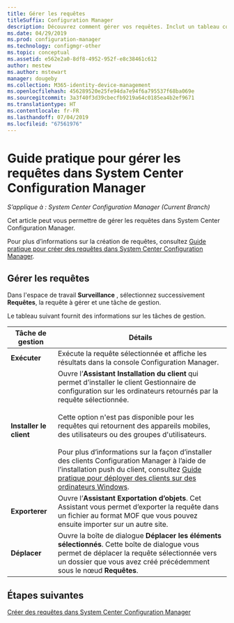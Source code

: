 ```yaml
---
title: Gérer les requêtes
titleSuffix: Configuration Manager
description: Découvrez comment gérer vos requêtes. Inclut un tableau contenant des informations de référence détaillées.
ms.date: 04/29/2019
ms.prod: configuration-manager
ms.technology: configmgr-other
ms.topic: conceptual
ms.assetid: e562e2a0-8df8-4952-952f-e8c38461c612
author: mestew
ms.author: mstewart
manager: dougeby
ms.collection: M365-identity-device-management
ms.openlocfilehash: 456289520e25fe94da7e94f6a795537f68ba069e
ms.sourcegitcommit: 3a3f40f3d39cbecfb9219a64c0185ea4b2ef9671
ms.translationtype: HT
ms.contentlocale: fr-FR
ms.lasthandoff: 07/04/2019
ms.locfileid: "67561976"
---
```

# <a name="how-to-manage-queries-in-system-center-configuration-manager"></a>Guide pratique pour gérer les requêtes dans System Center Configuration Manager

*S’applique à : System Center Configuration Manager (Current Branch)*

Cet article peut vous permettre de gérer les requêtes dans System Center Configuration Manager.  

 Pour plus d’informations sur la création de requêtes, consultez [Guide pratique pour créer des requêtes dans System Center Configuration Manager](../../../core/servers/manage/create-queries.md).  

## <a name="manage-queries"></a>Gérer les requêtes
 Dans l'espace de travail **Surveillance** , sélectionnez successivement **Requêtes**, la requête à gérer et une tâche de gestion.  

 Le tableau suivant fournit des informations sur les tâches de gestion.  

|Tâche de gestion|Détails| 
|---------------------|-------------|
|**Exécuter**|Exécute la requête sélectionnée et affiche les résultats dans la console Configuration Manager.|
|**Installer le client**|Ouvre l’**Assistant Installation du client** qui permet d’installer le client Gestionnaire de configuration sur les ordinateurs retournés par la requête sélectionnée.<br /><br /> Cette option n'est pas disponible pour les requêtes qui retournent des appareils mobiles, des utilisateurs ou des groupes d'utilisateurs. <br /><br /> Pour plus d’informations sur la façon d’installer des clients Configuration Manager à l’aide de l’installation push du client, consultez [Guide pratique pour déployer des clients sur des ordinateurs Windows](/sccm/core/clients/deploy/deploy-clients-to-windows-computers).| 
|**Exporterer**|Ouvre l’**Assistant Exportation d’objets**. Cet Assistant vous permet d’exporter la requête dans un fichier au format MOF que vous pouvez ensuite importer sur un autre site.
|**Déplacer**|Ouvre la boîte de dialogue **Déplacer les éléments sélectionnés**. Cette boîte de dialogue vous permet de déplacer la requête sélectionnée vers un dossier que vous avez créé précédemment sous le nœud **Requêtes**.|

## <a name="next-steps"></a>Étapes suivantes 
 [Créer des requêtes dans System Center Configuration Manager](../../../core/servers/manage/create-queries.md)
